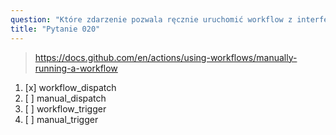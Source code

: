 ```yaml
---
question: "Które zdarzenie pozwala ręcznie uruchomić workflow z interfejsu użytkownika GitHub?"
title: "Pytanie 020"
---
```


> https://docs.github.com/en/actions/using-workflows/manually-running-a-workflow
1. [x] workflow_dispatch
1. [ ] manual_dispatch
1. [ ] workflow_trigger
1. [ ] manual_trigger

